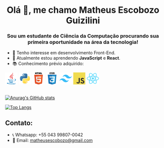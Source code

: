 <h1 align="center">Olá 👋, me chamo Matheus Escobozo Guizilini</h1>
<h3 align="center">Sou um estudante de Ciência da Computação procurando sua primeira oportunidade na área da tecnologia!</h3>

- 👀 Tenho interesse em desenvolvimento Front-End.
- 🌱 Atualmente estou aprendendo **JavaScript** e **React**.  
- 📚 Conhecimento prévio adquirido:
<div display="flex">
  <img src="https://raw.githubusercontent.com/devicons/devicon/master/icons/java/java-original.svg" alt="java" width="40" height="40" />
  <img src="https://raw.githubusercontent.com/devicons/devicon/master/icons/python/python-original.svg" alt="python" width="40" height="40"/>
  <img src="https://raw.githubusercontent.com/devicons/devicon/master/icons/html5/html5-original-wordmark.svg" alt="html5" width="40" height="40"/>
  <img src="https://raw.githubusercontent.com/devicons/devicon/master/icons/css3/css3-original-wordmark.svg" alt="css3" width="40" height="40"/>
  <img src="https://github.com/devicons/devicon/blob/master/icons/tailwindcss/tailwindcss-plain.svg" alt="tailwindcss" width="40" height="40">
  <img src="https://github.com/devicons/devicon/blob/master/icons/javascript/javascript-original.svg" alt="javascript" width="40" height="40">
  <img src="https://github.com/devicons/devicon/blob/master/icons/react/react-original.svg" alt="react" width="40" height="40" >
</div>
<br>

[![Anurag's GitHub stats](https://github-readme-stats.vercel.app/api?username=matheuscobz&hide=stars,prs,issues,contribss&theme=dark&show_icons=true&rank_icon=github)](https://github.com/anuraghazra/github-readme-stats)


  
[![Top Langs](https://github-readme-stats.vercel.app/api/top-langs/?username=matheuscobz&theme=dark&layout=compact&hide_progress=true)](https://github.com/anuraghazra/github-readme-stats)

<h2>Contato:</h2>

- 📞 Whatsapp: +55 043 99807-0042
- 📧 Email: matheusescobozo@gmail.com



<!---
- 👋 Olá, me chamo Matheus, sou estudante de Ciência da Computação na UNESPAR ! 
- 👀 Tenho interesse em desenvolvimento Front-End
- 📚 Atualmente estou aprendendo HTML, CSS E JS
- 🤗 Estou procurando novas formas de aprendizado com projetos e desenvolvimentos pessoais 
- 📞 Para me contatar basta me enviar uma mensagem via whatsapp (+5543998160480) ou me chamar pelo instagram @matheus_eg

MatheusEscobozo/MatheusEscobozo is a ✨ special ✨ repository because its `README.md` (this file) appears on your GitHub profile.
You can click the Preview link to take a look at your changes.
--->
